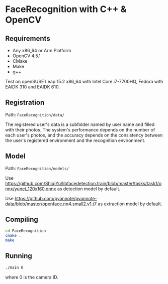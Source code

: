 # FaceRecognition with C++ & OpenCV

## Requirements

- Any x86_64 or Arm Platform
- OpenCV 4.5.1
- CMake
- Make
- g++

Test on openSUSE Leap 15.2 x86_64 with Intel Core i7-7700HQ, Fedora with EAIDK 310 and EAIDK 610.

## Registration

Path: `FaceRecognition/data/`

The registered user's data is a subfolder named by user name and filled with their photos. The system's performance depends on the number of each user's photos, and the accuracy depends on the consistency between the user's registered environment and the recognition environment.

## Model

Path: `FaceRecognition/models/`

Use https://github.com/ShiqiYu/libfacedetection.train/blob/master/tasks/task1/onnx/yunet_120x160.onnx as detection model by default.

Use https://github.com/pyannote/pyannote-data/blob/master/openface.nn4.small2.v1.t7 as extraction model by default.

## Compiling

```sh
cd FaceRecognition
cmake .
make
```

## Running

```sh
./main 0
```

where 0 is the camera ID.
